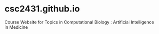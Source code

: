 # csc2431.github.io
Course Website for Topics in Computational Biology : Artificial Intelligence in Medicine
